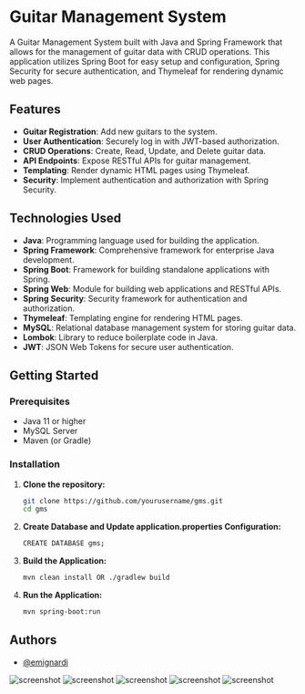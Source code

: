 # Guitar Management System

A Guitar Management System built with Java and Spring Framework that allows for the management of guitar data with CRUD operations. This application utilizes Spring Boot for easy setup and configuration, Spring Security for secure authentication, and Thymeleaf for rendering dynamic web pages.

## Features

- **Guitar Registration**: Add new guitars to the system.
- **User Authentication**: Securely log in with JWT-based authorization.
- **CRUD Operations**: Create, Read, Update, and Delete guitar data.
- **API Endpoints**: Expose RESTful APIs for guitar management.
- **Templating**: Render dynamic HTML pages using Thymeleaf.
- **Security**: Implement authentication and authorization with Spring Security.

## Technologies Used

- **Java**: Programming language used for building the application.
- **Spring Framework**: Comprehensive framework for enterprise Java development.
- **Spring Boot**: Framework for building standalone applications with Spring.
- **Spring Web**: Module for building web applications and RESTful APIs.
- **Spring Security**: Security framework for authentication and authorization.
- **Thymeleaf**: Templating engine for rendering HTML pages.
- **MySQL**: Relational database management system for storing guitar data.
- **Lombok**: Library to reduce boilerplate code in Java.
- **JWT**: JSON Web Tokens for secure user authentication.

## Getting Started

### Prerequisites

- Java 11 or higher
- MySQL Server
- Maven (or Gradle)

### Installation

1. **Clone the repository:**

   ```bash
   git clone https://github.com/yourusername/gms.git
   cd gms

2. **Create Database and Update application.properties Configuration:**

   ```bash
   CREATE DATABASE gms;

3. **Build the Application:**

   ```bash
   mvn clean install OR ./gradlew build

4. **Run the Application:**

   ```bash
   mvn spring-boot:run

## Authors

- [@emignardi](https://github.com/emignardi)

![screenshot](/images/index.png)
![screenshot](/images/register.png)
![screenshot](/images/login.png)
![screenshot](/images/create.png)
![screenshot](/images/update.png)
